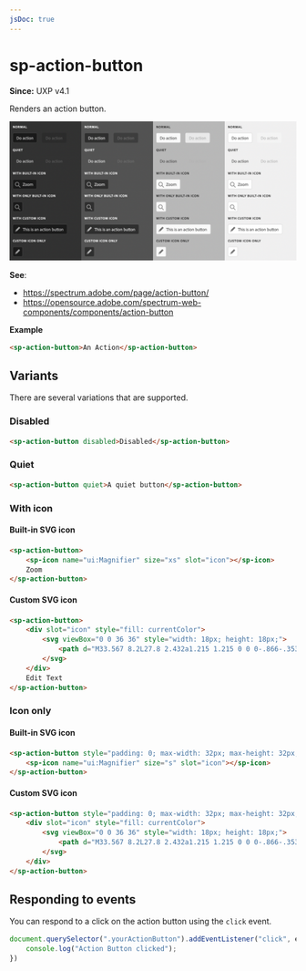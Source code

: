 ```yaml
---
jsDoc: true
---
```

# sp-action-button

**Since:** UXP v4.1

Renders an action button.

![Action Buttons](../../assets/sp-action-button.png)

**See**:
- https://spectrum.adobe.com/page/action-button/
- https://opensource.adobe.com/spectrum-web-components/components/action-button

**Example**

```html
<sp-action-button>An Action</sp-action-button>
```

## Variants

There are several variations that are supported.

### Disabled

```html
<sp-action-button disabled>Disabled</sp-action-button>
```

### Quiet

```html
<sp-action-button quiet>A quiet button</sp-action-button>
```

### With icon

#### Built-in SVG icon

```html
<sp-action-button>
    <sp-icon name="ui:Magnifier" size="xs" slot="icon"></sp-icon>
    Zoom
</sp-action-button>
```

#### Custom SVG icon
```html
<sp-action-button>
    <div slot="icon" style="fill: currentColor">
        <svg viewBox="0 0 36 36" style="width: 18px; height: 18px;">
            <path d="M33.567 8.2L27.8 2.432a1.215 1.215 0 0 0-.866-.353H26.9a1.371 1.371 0 0 0-.927.406L5.084 23.372a.99.99 0 0 0-.251.422L2.055 33.1c-.114.377.459.851.783.851a.251.251 0 0 0 .062-.007c.276-.063 7.866-2.344 9.311-2.778a.972.972 0 0 0 .414-.249l20.888-20.889a1.372 1.372 0 0 0 .4-.883 1.221 1.221 0 0 0-.346-.945zM11.4 29.316c-2.161.649-4.862 1.465-6.729 2.022l2.009-6.73z"/>
        </svg>
    </div>
    Edit Text
</sp-action-button>
```

### Icon only

#### Built-in SVG icon

```html
<sp-action-button style="padding: 0; max-width: 32px; max-height: 32px;">
    <sp-icon name="ui:Magnifier" size="s" slot="icon"></sp-icon>
</sp-action-button>
```

#### Custom SVG icon

```html
<sp-action-button style="padding: 0; max-width: 32px; max-height: 32px;">
    <div slot="icon" style="fill: currentColor">
        <svg viewBox="0 0 36 36" style="width: 18px; height: 18px;">
            <path d="M33.567 8.2L27.8 2.432a1.215 1.215 0 0 0-.866-.353H26.9a1.371 1.371 0 0 0-.927.406L5.084 23.372a.99.99 0 0 0-.251.422L2.055 33.1c-.114.377.459.851.783.851a.251.251 0 0 0 .062-.007c.276-.063 7.866-2.344 9.311-2.778a.972.972 0 0 0 .414-.249l20.888-20.889a1.372 1.372 0 0 0 .4-.883 1.221 1.221 0 0 0-.346-.945zM11.4 29.316c-2.161.649-4.862 1.465-6.729 2.022l2.009-6.73z"/>
        </svg>
    </div>
</sp-action-button>
```

## Responding to events

You can respond to a click on the action button using the `click` event.

```js
document.querySelector(".yourActionButton").addEventListener("click", evt => {
    console.log("Action Button clicked");
})
```
